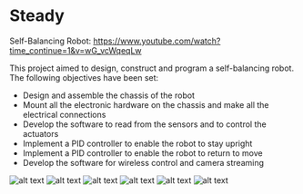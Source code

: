 # Steady
Self-Balancing Robot: https://www.youtube.com/watch?time_continue=1&v=wG_vcWqeqLw

This project aimed to design, construct and program a self-balancing robot. The following objectives have been set:

* Design and assemble the chassis of the robot
* Mount all the electronic hardware on the chassis and make all the electrical connections
* Develop the software to read from the sensors and to control the actuators
* Implement a PID controller to enable the robot to stay upright
* Implement a PID controller to enable the robot to return to move
* Develop the software for wireless control and camera streaming
    

![alt text](https://raw.githubusercontent.com/tonynajjar/Steady/master/Fritzing/self%20balancing%20connection%20diagram%20fritzing.PNG)
![alt text](https://raw.githubusercontent.com/tonynajjar/Steady/master/CAD/Rendering%20Down.JPG)
![alt text](https://raw.githubusercontent.com/tonynajjar/Steady/master/CAD/Rendering%20Top.JPG)
![alt text](https://raw.githubusercontent.com/tonynajjar/Steady/master/top.jpg)
![alt text](https://raw.githubusercontent.com/tonynajjar/Steady/master/bottom.jpg)
![alt text](https://raw.githubusercontent.com/tonynajjar/Steady/master/control-loop.png)
